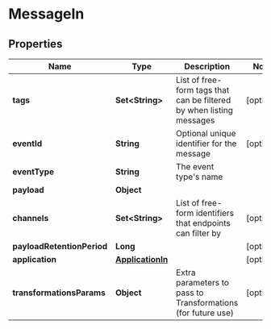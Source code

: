 

# MessageIn


## Properties

| Name | Type | Description | Notes |
|------------ | ------------- | ------------- | -------------|
|**tags** | **Set&lt;String&gt;** | List of free-form tags that can be filtered by when listing messages |  [optional] |
|**eventId** | **String** | Optional unique identifier for the message |  [optional] |
|**eventType** | **String** | The event type&#39;s name |  |
|**payload** | **Object** |  |  |
|**channels** | **Set&lt;String&gt;** | List of free-form identifiers that endpoints can filter by |  [optional] |
|**payloadRetentionPeriod** | **Long** |  |  [optional] |
|**application** | [**ApplicationIn**](ApplicationIn.md) |  |  [optional] |
|**transformationsParams** | **Object** | Extra parameters to pass to Transformations (for future use) |  [optional] |



